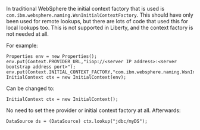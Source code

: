 In traditional WebSphere the initial context factory that is used is `com.ibm.websphere.naming.WsnInitialContextFactory`. This should have only been used for remote lookups, but there are lots of code that used this for local lookups too.  This is not supported in Liberty, and the context factory is not needed at all.

For example:
```
Properties env = new Properties();
env.put(Context.PROVIDER_URL,"iiop://<server IP address>:<server bootstrap address port>");
env.put(Context.INITIAL_CONTEXT_FACTORY,"com.ibm.websphere.naming.WsnInitialContextFactory");
InitialContext ctx = new InitialContext(env);
```
Can be changed to:
```
InitialContext ctx = new InitialContext();
```
No need to set thee provider or initial context factory at all.   Afterwards:
```
DataSource ds = (DataSource) ctx.lookup("jdbc/myDS");
```
